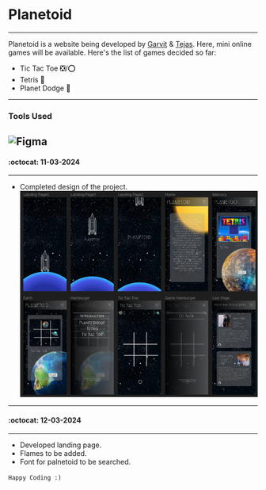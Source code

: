 # Planetoid
---
Planetoid is a website being developed by [Garvit](https://github.com/garvitnegi17) & [Tejas](https://tejasgupta.netlify.app/). Here, mini online games will be available.
Here's the list of games decided so far:
- Tic Tac Toe ❎/⭕
- Tetris 🔳
- Planet Dodge :rocket:

---
### Tools Used
![Figma](https://img.shields.io/badge/Figma-2c2e35?style=for-the-badge&logo=figma&logoColor=white) 
---
#### :octocat: 11-03-2024
---
- Completed design of the project.
![](Planetoid.png)

---
#### :octocat: 12-03-2024
---
- Developed landing page.
- Flames to be added.
- Font for palnetoid to be searched.

`Happy Coding :)`
